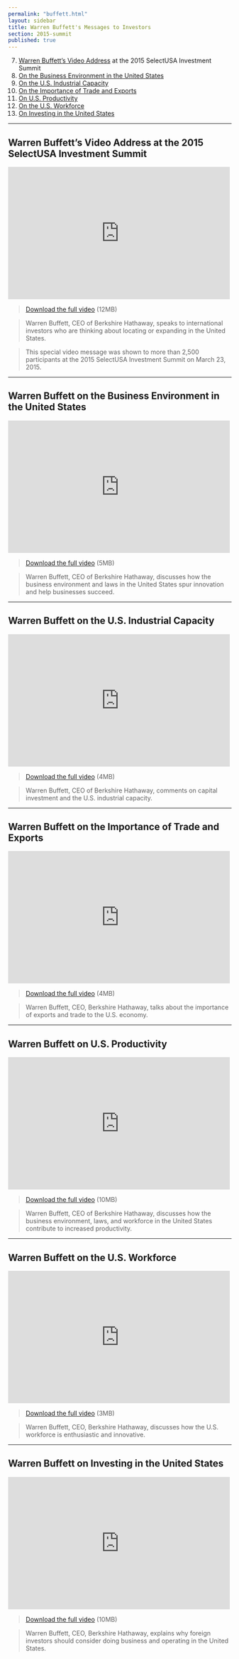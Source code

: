 ```yaml
---
permalink: "buffett.html"
layout: sidebar
title: Warren Buffett's Messages to Investors
section: 2015-summit
published: true
---
```


7. <a href=#intro>Warren Buffett’s Video Address</a> at the 2015 SelectUSA Investment Summit<br>
6. <a href=#bizenv>On the Business Environment in the United States</a><br>
5. <a href=#capacity>On the U.S. Industrial Capacity</a><br>
4. <a href=#exports>On the Importance of Trade and Exports</a><br>
3. <a href=#productivity>On U.S. Productivity</a><br>
2. <a href=#workforce>On the U.S. Workforce</a><br>
1. <a href=#investing>On Investing in the United States</a><br>

---

## <a name="intro"></a>Warren Buffett’s Video Address at the 2015 SelectUSA Investment Summit

<iframe width="500" height="298" src="https://www.youtube.com/embed/GLKDFhCjaY4?start=5" frameborder="0" allowfullscreen></iframe>

> [Download the full video](http://trade.gov/videos/2015-susa-summit-buffett-interview-032415.mp4) (12MB)

> Warren Buffett, CEO of Berkshire Hathaway, speaks to international investors who are thinking about locating or expanding in the United States. 

> This special video message was shown to more than 2,500 participants at the 2015 SelectUSA Investment Summit on March 23, 2015. 

---

## <a name="bizenv"></a>Warren Buffett on the Business Environment in the United States

<iframe width="500" height="298" src="https://www.youtube.com/embed/-alz5YDCEks" frameborder="0" allowfullscreen></iframe>

> [Download the full video](http://trade.gov/videos/2015-susa-buffett-us-biz-environment-031015.mp4) (5MB)

> Warren Buffett, CEO of Berkshire Hathaway, discusses how the business environment and laws in the United States spur innovation and help businesses succeed.

---

## <a name="capacity"></a>Warren Buffett on the U.S. Industrial Capacity

<iframe width="500" height="298" src="https://www.youtube.com/embed/JJSQlhXcv6E" frameborder="0" allowfullscreen></iframe>

> [Download the full video](http://trade.gov/videos/2015-susa-buffett-industrial-capacity-031015.mp4) (4MB)

> Warren Buffett, CEO of Berkshire Hathaway, comments on capital investment and the U.S. industrial capacity.

---

## <a name="exports"></a>Warren Buffett on the Importance of Trade and Exports

<iframe width="500" height="298" src="https://www.youtube.com/embed/Bj-OQkPHIBE" frameborder="0" allowfullscreen></iframe>

> [Download the full video](http://trade.gov/videos/2015-susa-buffett-workforce-031015.mp4) (4MB)

> Warren Buffett, CEO, Berkshire Hathaway, talks about the importance of exports and trade to the U.S. economy.

---

## <a name="productivity"></a>Warren Buffett on U.S. Productivity

<iframe width="500" height="298" src="https://www.youtube.com/embed/ysnXaanRAkI" frameborder="0" allowfullscreen></iframe>

> [Download the full video](http://trade.gov/videos/2015-susa-buffett-productivity-031015.mp4) (10MB)

> Warren Buffett, CEO of Berkshire Hathaway, discusses how the business environment, laws, and workforce in the United States contribute to increased productivity.

---

## <a name="workforce"></a>Warren Buffett on the U.S. Workforce

<iframe width="500" height="298" src="https://www.youtube.com/embed/QbvqyFIjh2o" frameborder="0" allowfullscreen></iframe>

> [Download the full video](http://trade.gov/videos/2015-susa-buffett-workforce-031015.mp4) (3MB)

> Warren Buffett, CEO, Berkshire Hathaway, discusses how the U.S. workforce is enthusiastic and innovative. 

---

## <a name="investing"></a>Warren Buffett on Investing in the United States

<iframe width="500" height="298" src="https://www.youtube.com/embed/fGE-GLXw6HI" frameborder="0" allowfullscreen></iframe>

> [Download the full video](http://trade.gov/videos/2015-susa-buffett-investing-in-us-03105.mp4) (10MB)

> Warren Buffett, CEO, Berkshire Hathaway, explains why foreign investors should consider doing business and operating in the United States.


